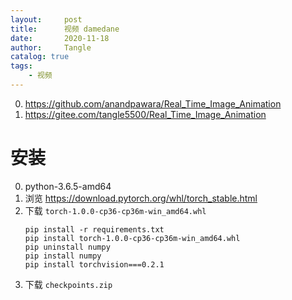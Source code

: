 ```yaml
---
layout:     post
title:      视频 damedane
date:       2020-11-18
author:     Tangle
catalog: true
tags:
    - 视频
---
```


0. <https://github.com/anandpawara/Real_Time_Image_Animation>
0. <https://gitee.com/tangle5500/Real_Time_Image_Animation>

# 安装

0. python-3.6.5-amd64
0. 浏览 <https://download.pytorch.org/whl/torch_stable.html>
0. 下载 `torch-1.0.0-cp36-cp36m-win_amd64.whl`
    ```
    pip install -r requirements.txt
    pip install torch-1.0.0-cp36-cp36m-win_amd64.whl
    pip uninstall numpy
    pip install numpy
    pip install torchvision===0.2.1
    ```
0. 下载 `checkpoints.zip`


